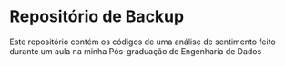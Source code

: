 # Repositório de Backup
Este repositório contém os códigos de uma análise de sentimento feito durante um aula na minha Pós-graduação de Engenharia de Dados
